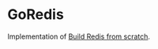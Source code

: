 # GoRedis

Implementation of [Build Redis from scratch](https://www.build-redis-from-scratch.dev/en/introduction).
